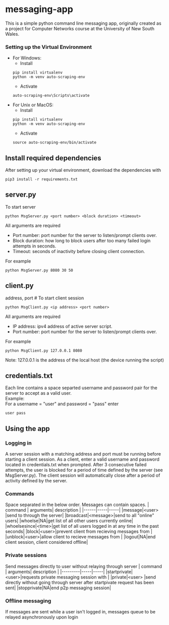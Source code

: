 # messaging-app
This is a simple python command line messaging app, originally created as a project for Computer Networks course at the University of New South Wales.


### Setting up the Virtual Environment
* For Windows:
   * Install
   ```
   pip install virtualenv
   python -m venv auto-scraping-env
   ```
   * Activate
   ```
   auto-scraping-env\Scripts\activate
   ```
* For Unix or MacOS:
   * Install
   ```
   pip install virtualenv
   python -m venv auto-scraping-env
   ```
   * Activate
   ```
   source auto-scraping-env/bin/activate
   ```

## Install required dependencies
After setting up your virtual environment, download the dependencies with 
```
pip3 install -r requirements.txt
```

## server.py
To start server
```
python MsgServer.py <port number> <block duration> <timeout>
```
All arguments are required
- Port number: port number for the server to listen/prompt clients over.
- Block duration: how long to block users after too many failed login attempts in seconds.
- Timeout: seconds of inactivity before closing client connection.

For example
```
python MsgServer.py 8080 30 50
```

## client.py
address, port #
To start client session
```
python MsgClient.py <ip address> <port number>
```
All arguments are required
- IP address: ipv4 address of active server script.
- Port number: port number for the server to listen/prompt clients over.

For example
```
python MsgClient.py 127.0.0.1 8080
```
Note: 127.0.0.1 is the address of the local host (the device running the script)


## credentials.txt
Each line contains a space separted username and password pair for the server to accept as a valid user. \
Example:  
For a username = "user" and password = "pass" enter
``` 
user pass
```

## Using the app

### Logging in
A server session with a matching address and port must be running before starting a client session. As a client, enter a valid username and password located in credentials.txt when prompted. After 3 consecutive failed attempts, the user is blocked for a period of time defined by the server (see MsgServer.py). The client session will automatically close after a period of activity defined by the server.
### Commands
Space separated in the below order.
Messages can contain spaces.
| command | arguments| description |
|------|-----|-----|
|message|\<user> <message>|send <message> to <user> through the server|
|broadcast|\<message>|send <message> to all "online" users|
|whoelse|NA|get list of all other users currently online|
|whoelsesince|\<time>|get list of all users logged in at any time in the past <time> seconds|
|block|\<user>|prevent client from recieving messages from <user>|
|unblock|\<user>|allow client to recieve messages from <user>|
|logout|NA|end client session, client considered offline|


### Private sessions
Send messages directly to user without relaying through server
| command | arguments| description |
|---------|-----|-----|
|startprivate|\<user>|requests private messaging session with <user>|
|private|\<user> <message>|send <user> <message> directly without going through server after startpivate request has been sent|
|stopprivate|NA|end p2p messaging session|
### Offline messaging
If messages are sent while a user isn't logged in, messages queue to be relayed asynchronously upon login


